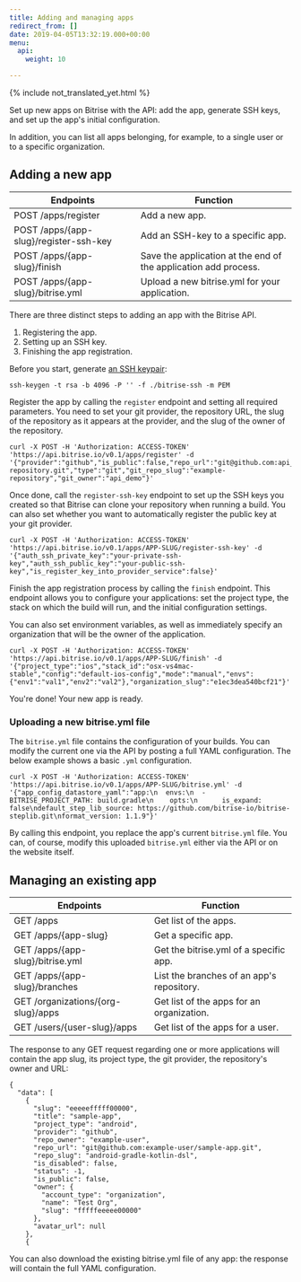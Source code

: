 ```yaml
---
title: Adding and managing apps
redirect_from: []
date: 2019-04-05T13:32:19.000+00:00
menu:
  api:
    weight: 10

---
```

{% include not_translated_yet.html %}

Set up new apps on Bitrise with the API: add the app, generate SSH keys, and set up the app's initial configuration.

In addition, you can list all apps belonging, for example, to a single user or to a specific organization.

## Adding a new app

| Endpoints | Function |
| --- | --- |
| POST /apps/register | Add a new app. |
| POST /apps/{app-slug}/register-ssh-key | Add an SSH-key to a specific app. |
| POST /apps/{app-slug}/finish | Save the application at the end of the application add process. |
| POST /apps/{app-slug}/bitrise.yml | Upload a new bitrise.yml for your application. |

There are three distinct steps to adding an app with the Bitrise API.

1. Registering the app.
2. Setting up an SSH key.
3. Finishing the app registration.

Before you start, generate [an SSH keypair](/faq/how-to-generate-ssh-keypair/):

    ssh-keygen -t rsa -b 4096 -P '' -f ./bitrise-ssh -m PEM  

Register the app by calling the `register` endpoint and setting all required parameters. You need to set your git provider, the repository URL, the slug of the repository as it appears at the provider, and the slug of the owner of the repository.

    curl -X POST -H 'Authorization: ACCESS-TOKEN' 'https://api.bitrise.io/v0.1/apps/register' -d '{"provider":"github","is_public":false,"repo_url":"git@github.com:api_demo/example-repository.git","type":"git","git_repo_slug":"example-repository","git_owner":"api_demo"}'

Once done, call the `register-ssh-key` endpoint to set up the SSH keys you created so that Bitrise can clone your repository when running a build. You can also set whether you want to automatically register the public key at your git provider.

    curl -X POST -H 'Authorization: ACCESS-TOKEN' 'https://api.bitrise.io/v0.1/apps/APP-SLUG/register-ssh-key' -d '{"auth_ssh_private_key":"your-private-ssh-key","auth_ssh_public_key":"your-public-ssh-key","is_register_key_into_provider_service":false}'

Finish the app registration process by calling the `finish` endpoint. This endpoint allows you to configure your applications: set the project type, the stack on which the build will run, and the initial configuration settings.

You can also set environment variables, as well as immediately specify an organization that will be the owner of the application.

    curl -X POST -H 'Authorization: ACCESS-TOKEN' 'https://api.bitrise.io/v0.1/apps/APP-SLUG/finish' -d '{"project_type":"ios","stack_id":"osx-vs4mac-stable","config":"default-ios-config","mode":"manual","envs":{"env1":"val1","env2":"val2"},"organization_slug":"e1ec3dea540bcf21"}'

You're done! Your new app is ready.

### Uploading a new bitrise.yml file

The `bitrise.yml` file contains the configuration of your builds. You can modify the current one via the API by posting a full YAML configuration. The below example shows a basic `.yml` configuration.

    curl -X POST -H 'Authorization: ACCESS-TOKEN' 'https://api.bitrise.io/v0.1/apps/APP-SLUG/bitrise.yml' -d '{"app_config_datastore_yaml":"app:\n  envs:\n  - BITRISE_PROJECT_PATH: build.gradle\n    opts:\n      is_expand: false\ndefault_step_lib_source: https://github.com/bitrise-io/bitrise-steplib.git\nformat_version: 1.1.9"}'

By calling this endpoint, you replace the app's current `bitrise.yml` file. You can, of course, modify this uploaded `bitrise.yml` either via the API or on the website itself.

## Managing an existing app

| Endpoints | Function |
| --- | --- |
| GET /apps | Get list of the apps. |
| GET /apps/{app-slug} | Get a specific app. |
| GET /apps/{app-slug}/bitrise.yml | Get the bitrise.yml of a specific app. |
| GET /apps/{app-slug}/branches | List the branches of an app's repository. |
| GET /organizations/{org-slug}/apps | Get list of the apps for an organization. |
| GET /users/{user-slug}/apps | Get list of the apps for a user. |

The response to any GET request regarding one or more applications will contain the app slug, its project type, the git provider, the repository's owner and URL:

    {
      "data": [
        {
          "slug": "eeeeefffff00000",
          "title": "sample-app",
          "project_type": "android",
          "provider": "github",
          "repo_owner": "example-user",
          "repo_url": "git@github.com:example-user/sample-app.git",
          "repo_slug": "android-gradle-kotlin-dsl",
          "is_disabled": false,
          "status": -1,
          "is_public": false,
          "owner": {
            "account_type": "organization",
            "name": "Test Org",
            "slug": "fffffeeeee00000"
          },
          "avatar_url": null
        },
        {

You can also download the existing bitrise.yml file of any app: the response will contain the full YAML configuration.